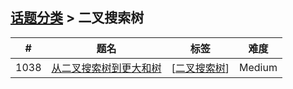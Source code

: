 <!--|This file generated by command(leetcode tag); DO NOT EDIT.            |-->
<!--+----------------------------------------------------------------------+-->
<!--|@author    Openset <openset.wang@gmail.com>                           |-->
<!--|@link      https://github.com/openset                                 |-->
<!--|@home      https://github.com/openset/leetcode                        |-->
<!--+----------------------------------------------------------------------+-->

## [话题分类](https://github.com/openset/leetcode/blob/master/tag/README.md) > 二叉搜索树

| # | 题名 | 标签 | 难度 |
| :-: | - | - | :-: |
| 1038 | [从二叉搜索树到更大和树](https://github.com/openset/leetcode/tree/master/problems/binary-search-tree-to-greater-sum-tree) | [[二叉搜索树](https://github.com/openset/leetcode/tree/master/tag/binary-search-tree/README.md)]  | Medium |
